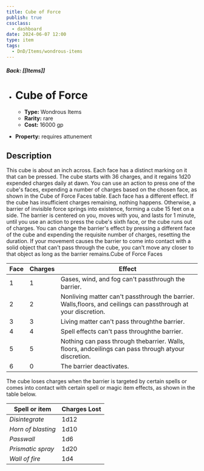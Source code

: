 ```yaml
---
title: Cube of Force
publish: true
cssclass:
  - dashboard
date: 2024-06-07 12:00
type: item
tags:
  - DnD/Items/wondrous-items
---
```


##### Back: [[Items]]

- # Cube of Force

    - **Type:** Wondrous Items
    - **Rarity:** rare
    - **Cost:** 16000 gp
- **Property:** requires attunement



## Description 

This cube is about an inch across. Each face has a distinct marking on it that can be pressed. The cube starts with 36 charges, and it regains 1d20 expended charges daily at dawn. You can use an action to press one of the cube's faces, expending a number of charges based on the chosen face, as shown in the Cube of Force Faces table. Each face has a different effect. If the cube has insufficient charges remaining, nothing happens. Otherwise, a barrier of invisible force springs into existence, forming a cube 15 feet on a side. The barrier is centered on you, moves with you, and lasts for 1 minute, until you use an action to press the cube's sixth face, or the cube runs out of charges. You can change the barrier's effect by pressing a different face of the cube and expending the requisite number of charges, resetting the duration. If your movement causes the barrier to come into contact with a solid object that can't pass through the cube, you can't move any closer to that object as long as the barrier remains.<table>Cube of Force Faces<thead><tr><th>Face</th><th>Charges</th><th>Effect</th></tr></thead><tbody><tr><td>1</td><td>1</td><td>Gases, wind, and fog can't passthrough the barrier.</td></tr><tr><td>2</td><td>2</td><td>Nonliving matter can't passthrough the barrier. Walls,floors, and ceilings can passthrough at your discretion.</td></tr><tr><td>3</td><td>3</td><td>Living matter can't pass throughthe barrier.</td></tr><tr><td>4</td><td>4</td><td>Spell effects can't pass throughthe barrier.</td></tr><tr><td>5</td><td>5</td><td>Nothing can pass through thebarrier. Walls, floors, andceilings can pass through atyour discretion.</td></tr><tr><td>6</td><td>0</td><td>The barrier deactivates.</td></tr></tbody></table> <p>The cube loses charges when the barrier is targeted by certain spells or comes into contact with certain spell or magic item effects, as shown in the table below.</p> <table> <thead> <tr> <th>Spell or item</th> <th>Charges Lost</th> </tr> </thead> <tbody> <tr> <td><em>Disintegrate</em></td> <td>1d12</td> </tr> <tr> <td><em>Horn of blasting</em></td> <td>1d10</td> </tr> <tr> <td><em>Passwall</em></td> <td>1d6</td> </tr> <tr> <td><em>Prismatic spray</em></td> <td>1d20</td> </tr> <tr> <td><em>Wall of fire</em></td> <td>1d4</td> </tr> </tbody> </table>
